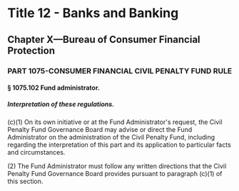 
# Title 12 - Banks and Banking
## Chapter X—Bureau of Consumer Financial Protection
### PART 1075-CONSUMER FINANCIAL CIVIL PENALTY FUND RULE
#### § 1075.102 Fund administrator.
##### Interpretation of these regulations.

(c)(1) On its own initiative or at the Fund Administrator's request, the Civil Penalty Fund Governance Board may advise or direct the Fund Administrator on the administration of the Civil Penalty Fund, including regarding the interpretation of this part and its application to particular facts and circumstances.

(2) The Fund Administrator must follow any written directions that the Civil Penalty Fund Governance Board provides pursuant to paragraph (c)(1) of this section.
